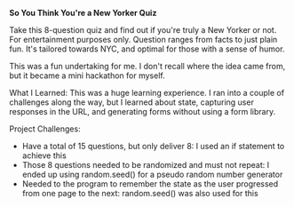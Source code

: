 **So You Think You're a New Yorker Quiz**

Take this 8-question quiz and find out if you're truly a New Yorker or not. For entertainment purposes only.
Question ranges from facts to just plain fun. It's tailored towards NYC, and optimal for those with a sense of humor.  

This was a fun undertaking for me. I don't recall where the idea came from, but it became a mini hackathon for myself. 

What I Learned:
This was a huge learning experience. I ran into a couple of challenges along the way, but I learned about state,
 capturing user responses in the URL, and generating forms without using a form library. 
 
 Project Challenges: 
* Have a total of 15 questions, but only deliver 8: I used an if statement to achieve this
* Those 8 questions needed to be randomized and must not repeat: I ended up using random.seed() for a pseudo random number generator
* Needed to the program to remember the state as the user progressed from one page to the next: random.seed() was also used for this

